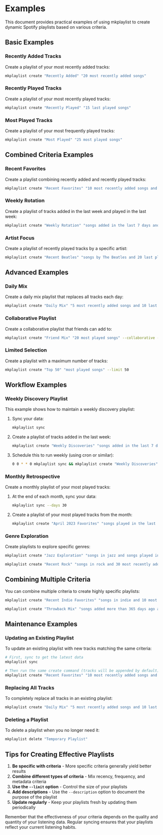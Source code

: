 # Examples

This document provides practical examples of using mkplaylist to create dynamic Spotify playlists based on various criteria.

## Basic Examples

### Recently Added Tracks

Create a playlist of your most recently added tracks:

```bash
mkplaylist create "Recently Added" "20 most recently added songs"
```

### Recently Played Tracks

Create a playlist of your most recently played tracks:

```bash
mkplaylist create "Recently Played" "15 last played songs"
```

### Most Played Tracks

Create a playlist of your most frequently played tracks:

```bash
mkplaylist create "Most Played" "25 most played songs"
```

## Combined Criteria Examples

### Recent Favorites

Create a playlist combining recently added and recently played tracks:

```bash
mkplaylist create "Recent Favorites" "10 most recently added songs and 10 last played songs"
```

### Weekly Rotation

Create a playlist of tracks added in the last week and played in the last week:

```bash
mkplaylist create "Weekly Rotation" "songs added in the last 7 days and songs played in the last 7 days"
```

### Artist Focus

Create a playlist of recently played tracks by a specific artist:

```bash
mkplaylist create "Recent Beatles" "songs by The Beatles and 20 last played songs"
```

## Advanced Examples

### Daily Mix

Create a daily mix playlist that replaces all tracks each day:

```bash
mkplaylist create "Daily Mix" "5 most recently added songs and 10 last played songs" --replace
```

### Collaborative Playlist

Create a collaborative playlist that friends can add to:

```bash
mkplaylist create "Friend Mix" "20 most played songs" --collaborative --description "Our favorite tracks"
```

### Limited Selection

Create a playlist with a maximum number of tracks:

```bash
mkplaylist create "Top 50" "most played songs" --limit 50
```

## Workflow Examples

### Weekly Discovery Playlist

This example shows how to maintain a weekly discovery playlist:

1. Sync your data:
   ```bash
   mkplaylist sync
   ```

2. Create a playlist of tracks added in the last week:
   ```bash
   mkplaylist create "Weekly Discoveries" "songs added in the last 7 days" --replace --description "New tracks from the past week"
   ```

3. Schedule this to run weekly (using cron or similar):
   ```bash
   0 0 * * 0 mkplaylist sync && mkplaylist create "Weekly Discoveries" "songs added in the last 7 days" --replace
   ```

### Monthly Retrospective

Create a monthly playlist of your most played tracks:

1. At the end of each month, sync your data:
   ```bash
   mkplaylist sync --days 30
   ```

2. Create a playlist of your most played tracks from the month:
   ```bash
   mkplaylist create "April 2023 Favorites" "songs played in the last 30 days" --description "My most played tracks in April 2023"
   ```

### Genre Exploration

Create playlists to explore specific genres:

```bash
mkplaylist create "Jazz Exploration" "songs in jazz and songs played in the last 90 days"
```

```bash
mkplaylist create "Recent Rock" "songs in rock and 30 most recently added songs"
```

## Combining Multiple Criteria

You can combine multiple criteria to create highly specific playlists:

```bash
mkplaylist create "Recent Indie Favorites" "songs in indie and 10 most recently added songs and 10 last played songs"
```

```bash
mkplaylist create "Throwback Mix" "songs added more than 365 days ago and 20 most played songs"
```

## Maintenance Examples

### Updating an Existing Playlist

To update an existing playlist with new tracks matching the same criteria:

```bash
# First, sync to get the latest data
mkplaylist sync

# Then run the same create command (tracks will be appended by default)
mkplaylist create "Recent Favorites" "10 most recently added songs and 10 last played songs"
```

### Replacing All Tracks

To completely replace all tracks in an existing playlist:

```bash
mkplaylist create "Daily Mix" "5 most recently added songs and 10 last played songs" --replace
```

### Deleting a Playlist

To delete a playlist when you no longer need it:

```bash
mkplaylist delete "Temporary Playlist"
```

## Tips for Creating Effective Playlists

1. **Be specific with criteria** - More specific criteria generally yield better results
2. **Combine different types of criteria** - Mix recency, frequency, and metadata criteria
3. **Use the `--limit` option** - Control the size of your playlists
4. **Add descriptions** - Use the `--description` option to document the purpose of the playlist
5. **Update regularly** - Keep your playlists fresh by updating them periodically

Remember that the effectiveness of your criteria depends on the quality and quantity of your listening data. Regular syncing ensures that your playlists reflect your current listening habits.
